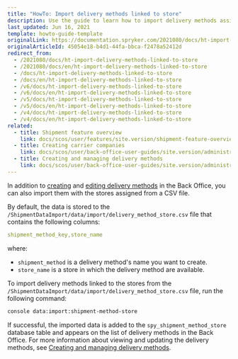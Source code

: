 ```yaml
---
title: "HowTo: Import delivery methods linked to store"
description: Use the guide to learn how to import delivery methods assigned to specific stores in the Back Office.
last_updated: Jun 16, 2021
template: howto-guide-template
originalLink: https://documentation.spryker.com/2021080/docs/ht-import-delivery-methods-linked-to-store
originalArticleId: 45054e18-b4d1-44fa-bbca-f2478a52412d
redirect_from:
  - /2021080/docs/ht-import-delivery-methods-linked-to-store
  - /2021080/docs/en/ht-import-delivery-methods-linked-to-store
  - /docs/ht-import-delivery-methods-linked-to-store
  - /docs/en/ht-import-delivery-methods-linked-to-store
  - /v6/docs/ht-import-delivery-methods-linked-to-store
  - /v6/docs/en/ht-import-delivery-methods-linked-to-store
  - /v5/docs/ht-import-delivery-methods-linked-to-store
  - /v5/docs/en/ht-import-delivery-methods-linked-to-store
  - /v4/docs/ht-import-delivery-methods-linked-to-store
  - /v4/docs/en/ht-import-delivery-methods-linked-to-store
related:
  - title: Shipment feature overview
    link: docs/scos/user/features/site.version/shipment-feature-overview.html
  - title: Creating carrier companies
    link: docs/scos/user/back-office-user-guides/site.version/administration/delivery-methods/creating-carrier-companies.html
  - title: Creating and managing delivery methods
    link: docs/scos/user/back-office-user-guides/site.version/administration/delivery-methods/creating-and-managing-delivery-methods.html
---
```


In addition to [creating](/docs/scos/user/back-office-user-guides/{{page.version}}/administration/delivery-methods/add-delivery-methods.html) and [editing delivery methods](/docs/scos/user/back-office-user-guides/{{page.version}}/administration/delivery-methods/edit-delivery-methods.html) in the Back Office, you can also import them with the stores assigned from a CSV file.

By default, the data is stored to the `/ShipmentDataImport/data/import/delivery_method_store.csv` file that contains the following columns:

```yaml
shipment_method_key,store_name
```

where:
* `shipment_method` is a delivery method's name you want to create.
* `store_name` is a store in which the delivery method are available.

To import delivery methods linked to the stores from the `/ShipmentDataImport/data/import/delivery_method_store.csv` file, run the following command:

```bash
console data:import:shipment-method-store
```

If successful, the imported data is added to the `spy_shipment_method_store` database table and appears on the list of delivery methods in the Back Office. For more information about viewing and updating the delivery methods, see [Creating and managing delivery methods](/docs/scos/user/back-office-user-guides/{{site.version}}/administration/delivery-methods/creating-and-managing-delivery-methods.html).
